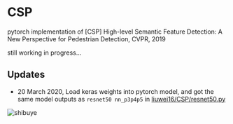 # CSP

pytorch implementation of [CSP] High-level Semantic Feature Detection: A New Perspective for Pedestrian Detection, CVPR, 2019

still working in progress...

## Updates

- 20 March 2020, Load keras weights into pytorch model, and got the same model outputs as `resnet50 nn_p3p4p5` in [liuwei16/CSP/resnet50.py](https://github.com/liuwei16/CSP/blob/785bc4c5f956860116d8d51754fd76202afe4bcb/keras_csp/resnet50.py#L264)



![shibuye](https://user-images.githubusercontent.com/15235574/77291176-abf7ae00-6d18-11ea-9c11-dd65c7d69507.jpg)
